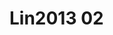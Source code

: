<a name="material" />

# Lin2013 02
<script type="application/ld+json">
  {
    "@context": "https://schema.org/",
    "@type": "ChemicalSubstance",
    "http://purl.org/dc/terms/conformsTo":
      {
        "@type": "CreativeWork",
        "@id": "https://bioschemas.org/profiles/ChemicalSubstance/0.4-RELEASE/"
      },
    "@id": "https://egonw.github.io/nanowiki/nanowiki449.html#material",
    "name": "Lin2013 02",
    "sameAs: "http://127.0.0.1/mediawiki/index.php/Special:URIResolver/Lin2013_02"
  }
</script>

